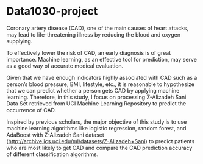 # Data1030-project

Coronary artery disease (CAD), one of the main causes of heart attacks, may lead to life-threatening illness by reducing the blood and oxygen supplying.

To effectively lower the risk of CAD, an early diagnosis is of great importance. Machine learning, as an effective tool for prediction, may serve as a good way of accurate medical evaluation.

Given that we have enough indicators highly associated with CAD such as a person’s blood pressure, BMI, lifestyle, etc., it is reasonable to hypothesize that we can predict whether a person gets CAD by applying machine learning. Therefore, in this study, I focus on processing Z-Alizadeh Sani Data Set retrieved from UCI Machine Learning Repository to predict the occurrence of CAD.

Inspired by previous scholars, the major objective of this study is to use machine learning algorithms like logistic regression, random forest, and AdaBoost with Z-Alizadeh Sani dataset (http://archive.ics.uci.edu/ml/datasets/Z-Alizadeh+Sani) to predict patients who are most likely to get CAD and compare the CAD prediction accuracy of different classification algorithms.
